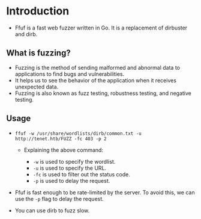 # Introduction

- Ffuf is a fast web fuzzer written in Go. It is a replacement of dirbuster and dirb.

## What is fuzzing?

- Fuzzing is the method of sending malformed and abnormal data to applications to find bugs and vulnerabilities.
- It helps us to see the behavior of the application when it receives unexpected data.
- Fuzzing is also known as fuzz testing, robustness testing, and negative testing.

## Usage

- `ffuf -w /usr/share/wordlists/dirb/common.txt -u http://tenet.htb/FUZZ -fc 403 -p 2`

    - Explaining the above command:

        - `-w` is used to specify the wordlist.
        - `-u` is used to specify the URL.
        - `-fc` is used to filter out the status code.
        - `-p` is used to delay the request.

- Ffuf is fast enough to be rate-limited by the server. To avoid this, we can use the `-p` flag to delay the request.

- You can use dirb to fuzz slow.
